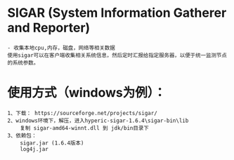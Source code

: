# SIGAR (System Information Gatherer and Reporter) 
	- 收集本地cpu,内存，磁盘，网络等相关数据
	使用sigar可以在客户端收集相关系统信息，然后定时汇报给指定服务器，以便于统一监测节点的系统参数。

# 使用方式（windows为例）：
	1、下载： https://sourceforge.net/projects/sigar/
	2、windows环境下，解压，进入hyperic-sigar-1.6.4\sigar-bin\lib
		复制 sigar-amd64-winnt.dll 到 jdk/bin目录下
	3、依赖包：
		sigar.jar (1.6.4版本) 
		log4j.jar